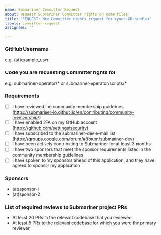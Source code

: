 ```yaml
---
name: Submariner Committer Request
about: Request Submariner Committer rights on some files
title: 'REQUEST: New Committer rights request for <your-GH-handle>'
labels: committer-request
assignees: ''

---
```


### GitHub Username
e.g. (at)example_user

### Code you are requesting Committer rights for
e.g. submariner-operator/\* or submariner-operator/scripts/\*

### Requirements
- [ ] I have reviewed the community membership guidelines (https://submariner-io.github.io/en/contributing/community-membership/)
- [ ] I have enabled 2FA on my GitHub account (https://github.com/settings/security)
- [ ] I have subscribed to the submariner-dev e-mail list (https://groups.google.com/forum/#!forum/submariner-dev)
- [ ] I have been actively contributing to Submariner for at least 3 months
- [ ] I have two sponsors that meet the sponsor requirements listed in the community membership guidelines
- [ ] I have spoken to my sponsors ahead of this application, and they have agreed to sponsor my application

### Sponsors
- (at)sponsor-1
- (at)sponsor-2

### List of required reviews to Submariner project PRs
- At least 20 PRs to the relevant codebase that you reviewed
- At least 5 PRs to the relevant codebase for which you were the primary reviewer
